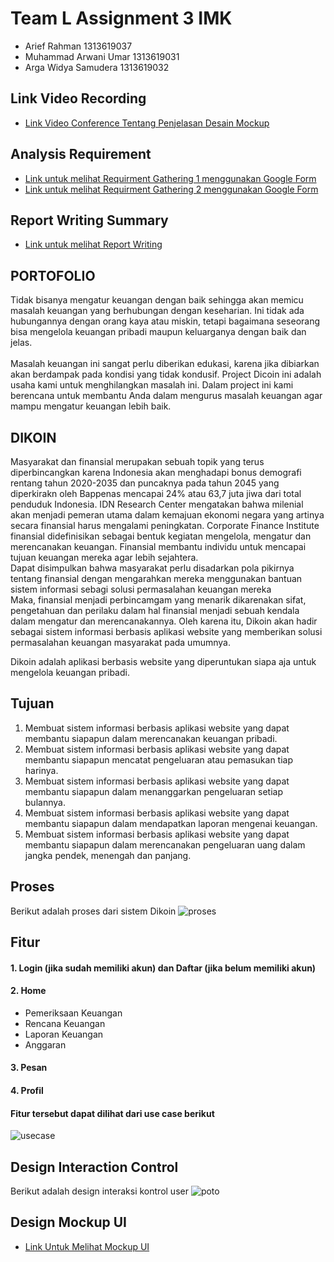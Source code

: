 # Team L Assignment 3 IMK <br>
- Arief Rahman              1313619037 <br>
- Muhammad Arwani Umar      1313619031 <br>
- Arga Widya Samudera       1313619032

## Link Video Recording <br>
- <a href = "https://youtu.be/vLceVgqu2BU">Link Video Conference Tentang Penjelasan Desain Mockup </a>

## Analysis Requirement
- <a href = "https://github.com/devreption/HCI-Dikoin/tree/main/phase1">Link untuk melihat Requirment Gathering 1 menggunakan Google Form </a> <br>
- <a href = "https://github.com/devreption/HCI-Dikoin/tree/main/phase2">Link untuk melihat Requirment Gathering 2 menggunakan Google Form </a>
## Report Writing Summary
- <a href = "https://github.com/devreption/HCI-Dikoin/tree/main/Report%20Writing%20Summary">Link untuk melihat Report Writing </a>
## PORTOFOLIO <br>
Tidak bisanya mengatur keuangan dengan baik sehingga akan memicu masalah keuangan yang berhubungan dengan keseharian. Ini tidak ada hubungannya dengan orang kaya atau miskin, tetapi bagaimana seseorang bisa mengelola keuangan pribadi maupun keluarganya dengan baik dan jelas.
<br> <br>
Masalah keuangan ini sangat perlu diberikan edukasi, karena jika dibiarkan akan berdampak pada kondisi yang tidak kondusif. Project Dicoin ini adalah usaha kami untuk menghilangkan masalah ini. Dalam project ini kami berencana untuk membantu Anda dalam mengurus masalah keuangan agar mampu mengatur keuangan lebih baik.
## DIKOIN <br>
Masyarakat dan finansial merupakan sebuah topik yang terus diperbincangkan karena
Indonesia akan menghadapi bonus demografi rentang tahun 2020-2035 dan puncaknya pada
tahun 2045 yang diperkirakn oleh Bappenas mencapai 24% atau 63,7 juta jiwa dari total
penduduk Indonesia. IDN Research Center mengatakan bahwa milenial akan menjadi pemeran
utama dalam kemajuan ekonomi negara yang artinya secara finansial harus mengalami
peningkatan. Corporate Finance Institute finansial didefinisikan sebagai bentuk kegiatan
mengelola, mengatur dan merencanakan keuangan. Finansial membantu individu untuk
mencapai tujuan keuangan mereka agar lebih sejahtera.
<br>
Dapat disimpulkan bahwa masyarakat perlu disadarkan pola pikirnya tentang finansial
dengan mengarahkan mereka menggunakan bantuan sistem informasi sebagi solusi
permasalahan keuangan mereka
<br>
Maka, finansial menjadi perbincamgam yang menarik dikarenakan sifat, pengetahuan
dan perilaku dalam hal finansial menjadi sebuah kendala dalam mengatur dan
merencanakannya. Oleh karena itu, Dikoin akan hadir sebagai sistem informasi berbasis
aplikasi website yang memberikan solusi permasalahan keuangan masyarakat pada umumnya. <br>

Dikoin adalah aplikasi berbasis website yang diperuntukan siapa aja untuk mengelola keuangan pribadi.

## Tujuan <br>
1. 	Membuat sistem informasi berbasis aplikasi website yang dapat membantu siapapun dalam merencanakan keuangan pribadi. <br>
2. 	Membuat sistem informasi berbasis aplikasi website yang dapat membantu siapapun mencatat pengeluaran atau pemasukan tiap harinya.<br>
3. 	Membuat sistem informasi berbasis aplikasi website yang dapat membantu siapapun dalam menanggarkan pengeluaran setiap bulannya.<br>
4. 	Membuat sistem informasi berbasis aplikasi website yang dapat membantu siapapun dalam mendapatkan laporan mengenai keuangan.<br>
5. 	Membuat sistem informasi berbasis aplikasi website  yang dapat membantu siapapun dalam merencanakan pengeluaran uang dalam jangka pendek, menengah dan panjang.<br>

## Proses
Berikut adalah proses dari sistem Dikoin
![proses](https://github.com/devreption/HCI-Dikoin/blob/main/Use%20Case%2C%20Prosses%2C%20Activity%20Diagram/proses.png)

## Fitur
#### 1. Login (jika sudah memiliki akun) dan Daftar (jika belum memiliki akun)
#### 2. Home
  - Pemeriksaan Keuangan
  - Rencana Keuangan
  - Laporan Keuangan
  - Anggaran
#### 3. Pesan
#### 4. Profil
#### Fitur tersebut dapat dilihat dari use case berikut
![usecase](https://github.com/devreption/HCI-Dikoin/blob/main/Use%20Case%2C%20Prosses%2C%20Activity%20Diagram/usecase.jpeg)

## Design Interaction Control
Berikut adalah design interaksi kontrol user
![poto](https://github.com/devreption/HCI-Dikoin/blob/main/Mockup%20UI/InteraksiKontrol.png)

## Design Mockup UI <br>
- <a href = "https://github.com/devreption/HCI-Dikoin/tree/main/Mockup%20UI/User%20UI">Link Untuk Melihat Mockup UI </a>

